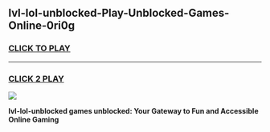 
## lvl-lol-unblocked-Play-Unblocked-Games-Online-0ri0g
<h3>
<a href="https://premium76.site?title=lvl-lol-unblocked&ref=25A">CLICK TO PLAY</a></h3>
<hr>

<h3>
<a href="https://premium76.site?title=lvl-lol-unblocked&ref=25A">CLICK 2 PLAY</a>
  
</h3>

<a href="https://premium76.site?title=lvl-lol-unblocked&ref=25A"><img src="https://clearcache.store/games.png"></a>


**lvl-lol-unblocked games unblocked: Your Gateway to Fun and Accessible Online Gaming**
